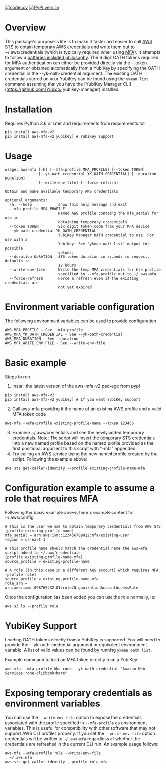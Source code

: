 [![codecov](https://codecov.io/gh/rkeiii/aws-mfa-v2/branch/master/graph/badge.svg?token=4NwTgvppDW)](https://codecov.io/gh/rkeiii/aws-mfa-v2)
[![PyPI version](https://badge.fury.io/py/aws-mfa-v2.svg)](https://badge.fury.io/py/aws-mfa-v2)

# Overview 
This package's purpose is life is to make it faster and easier to call [AWS STS](https://docs.aws.amazon.com/STS/latest/APIReference/welcome.html) to obtain temporary AWS 
credentials and write them out to ~/.aws/credentials (which is typically required when using [MFA](https://aws.amazon.com/iam/features/mfa/)). It attempts to follow a 
[batteries included philosophy](https://www.quora.com/What-does-batteries-included-philosophy-mean). The 6 digit OATH tokens required for MFA authentication can either be
 provided directly via the --token argument or obtained automatically from a YubiKey by specifying the OATH credential in the --yk-oath-credential argument. The existing 
 OATH credentials stored on your YubiKey can be found using the `ykman list` command assuming that you have the [YubiKey Manager CLI](https://github.com/Yubico/
 yubikey-manager) installed.

# Installation
Requires Python 3.6 or later and requirements from requirements.txt
```
pip install aws-mfa-v2
pip install aws-mfa-v2[yubikey] # YubiKey support
```

# Usage
```
usage: aws-mfa [-h] [--mfa-profile MFA_PROFILE] [--token TOKEN]
               [--yk-oath-credential YK_OATH_CREDENTIAL] [--duration DURATION]
               [--write-env-file] [--force-refresh]

Obtain and make available temporary AWS credentials

optional arguments:
  -h, --help            show this help message and exit
  --mfa-profile MFA_PROFILE
                        Named AWS profile containg the mfa_serial for use in
                        obtaining temporary credentials.
  --token TOKEN         Six digit token code from your MFA device
  --yk-oath-credential YK_OATH_CREDENTIAL
                        YubiKey Manager OATH credential to use. For use with a
                        YubiKey. See 'ykman oath list' output for possible
                        values.
  --duration DURATION   STS token duration in seconds to request, defaults to
                        12 hours
  --write-env-file      Write the temp MFA credentials for hte profile
                        specified in --mfa-profile out to ~/.aws-mfa
  --force-refresh       Force a refresh even if the existing credentials are
                        not yet expired
```

# Environment variable configuration
The following environment variables can be used to provide configuration
```
AWS_MFA_PROFILE - See --mfa-profile
AWS_MFA_YK_OATH_CREDENTIAL - See --yk-oath-credential
AWS_MFA_DURATION - See --duration
AWS_MFA_WRITE_ENV_FILE - See --write-env-file
```

# Basic example
Steps to run
1. Install the latest version of the aws-mfa-v2 package from pypi
```
pip install aws-mfa-v2
pip install aws-mfa-v2[yubikey] # If you want YubiKey support
```
2. Call aws-mfa providing it the name of an existing AWS profile and a valid MFA token code
```
aws-mfa --mfa-profile existing-profile-name --token 123456 
```
3. Examine ~/.aws/credentials and see the newly added temporary credentials. Note: The script will insert the temporary STS credentials into a new named profile based on the 
named profile provided as the first positional argument to this script with "-mfa" appended. 
4. Try calling an AWS service using the new named profile created by the script. Following the example above:
```
aws sts get-caller-identity --profile existing-profile-name-mfa
```

# Configuration example to assume a role that requires MFA 
Following the basic example above, here's example content for ~/.aws/config
```
# This is the user we use to obtain temporary credentials from AWS STS
[profile existing-profile-name]
mfa_serial = arn:aws:iam::123456789012:mfa/existing-user
region = us-east-1

# This profile name should match the credential name the aws-mfa script added to ~/.aws/credentials
[profile existing-profile-name-mfa]
source_profile = existing-profile-name 

# A role (in this case in a different AWS account) which requires MFA
[profile role]
source_profile = existing-profile-name-mfa 
role_arn = arn:aws:iam::098765432101:role/OrganizationAccountAccessRole
```

Once the configuration has been added you can use the role normally, ie:
```
aws s3 ls --profile role
```

# YubiKey Support
Loading OATH tokens directly from a YubiKey is supported. You will need to provide the --yk-oath-credential argument or equivalent environment variable.
A list of valid values can be found by running `ykman oath list`.

Example command to load an MFA token directly from a YubiKey:
```
aws-mfa --mfa-profile bks-rone --yk-oath-credential "Amazon Web Services:rone-cli@bookshare"
```

# Exposing temporary credentials as environment variables
You can use the `--write-env-file` option to expose the credentials associated with the profile specified in `--mfa-profile` as environment variables. This is useful for 
compatibility with other software that may not support AWS CLI profiles properly. If you set the `--write-env-file` option credentials will be written to `~/.aws-mfa` 
regardless of whether the credentials are refreshed in the current CLI run. An example usage follows:
```
aws-mfa --mfa-profile role --write-env-file
. ~/.aws-mfa
aws sts get-caller-identity --profile role-mfa
```
